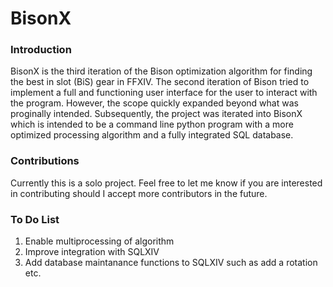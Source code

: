 <!DOCTYPE HTML>
<html>
<head>
<style>
p {
	width: 500px;
}
</style>
</head>
<h1> BisonX </h1>

<h3> Introduction </h3>
	<p> 
		BisonX is the third iteration of the Bison optimization algorithm for finding the best in slot (BiS) gear in FFXIV. The second iteration of Bison tried to implement a full and functioning user interface for the user to interact with the program. However, the scope quickly expanded beyond what was proginally intended. Subsequently, the project was iterated into BisonX which is intended to be a command line python program with a more optimized processing algorithm and a fully integrated SQL database. 
	</p>
	
<h3>Contributions </h3>
<p>Currently this is a solo project. Feel free to let me know if you are interested in contributing should I accept more contributors in the future. </p>

<h3> To Do List </h3>
	<ol>
		<li> Enable multiprocessing of algorithm </li>
		<li> Improve integration with SQLXIV </li>
		<li> Add database maintanance functions to SQLXIV such as add a rotation etc. </li>
	</ol>



</html>
